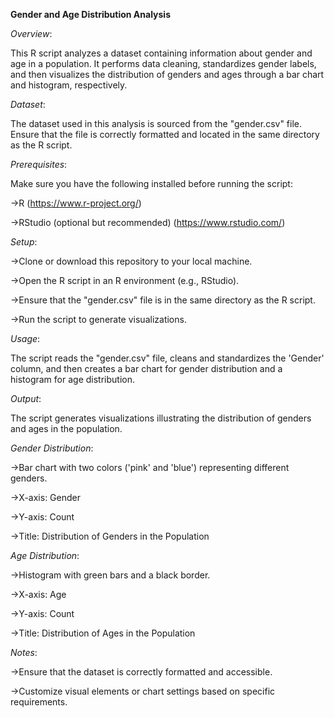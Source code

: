 **Gender and Age Distribution Analysis**


_Overview_:

This R script analyzes a dataset containing information about gender and age in a population. It performs data cleaning, standardizes gender labels, and then visualizes the distribution of genders and ages through a bar chart and histogram, respectively.


_Dataset_:

The dataset used in this analysis is sourced from the "gender.csv" file. Ensure that the file is correctly formatted and located in the same directory as the R script.


_Prerequisites_:

Make sure you have the following installed before running the script:

->R (https://www.r-project.org/)

->RStudio (optional but recommended) (https://www.rstudio.com/)


_Setup_:

->Clone or download this repository to your local machine.

->Open the R script in an R environment (e.g., RStudio).

->Ensure that the "gender.csv" file is in the same directory as the R script.

->Run the script to generate visualizations.


_Usage_:

The script reads the "gender.csv" file, cleans and standardizes the 'Gender' column, and then creates a bar chart for gender distribution and a histogram for age distribution.


_Output_:

The script generates visualizations illustrating the distribution of genders and ages in the population.


_Gender Distribution_:

->Bar chart with two colors ('pink' and 'blue') representing different genders.

->X-axis: Gender

->Y-axis: Count

->Title: Distribution of Genders in the Population


_Age Distribution_:

->Histogram with green bars and a black border.

->X-axis: Age

->Y-axis: Count

->Title: Distribution of Ages in the Population


_Notes_:

->Ensure that the dataset is correctly formatted and accessible.

->Customize visual elements or chart settings based on specific requirements.
